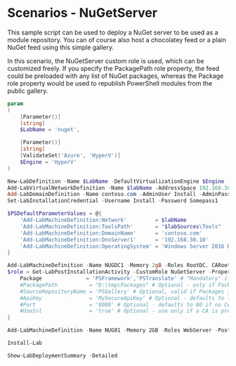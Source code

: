 # Scenarios - NuGetServer

This sample script can be used to deploy a NuGet server
to be used as a module repository. You can of course also
host a chocolatey feed or a plain NuGet feed using this
simple gallery.

In this scenario, the NuGetServer custom role is used, which
can be customized freely. If you specify the PackagePath
role property, the feed could be preloaded with any list of
NuGet packages, whereas the Package role property would be
used to republish PowerShell modules from the public gallery.

```powershell
param
(
    [Parameter()]
    [string]
    $LabName = 'nuget',

    [Parameter()]
    [string]
    [ValidateSet('Azure', 'HyperV')]
    $Engine = 'HyperV'
)

New-LabDefinition -Name $LabName -DefaultVirtualizationEngine $Engine
Add-LabVirtualNetworkDefinition -Name $labName -AddressSpace 192.168.30.0/24
Add-LabDomainDefinition -Name contoso.com -AdminUser Install -AdminPassword Somepass1
Set-LabInstallationCredential -Username Install -Password Somepass1

$PSDefaultParameterValues = @{
    'Add-LabMachineDefinition:Network'         = $labName
    'Add-LabMachineDefinition:ToolsPath'       = "$labSources\Tools"
    'Add-LabMachineDefinition:DomainName'      = 'contoso.com'
    'Add-LabMachineDefinition:DnsServer1'      = '192.168.30.10'
    'Add-LabMachineDefinition:OperatingSystem' = 'Windows Server 2016 Datacenter (Desktop Experience)'
}

Add-LabMachineDefinition -Name NUGDC1 -Memory 2gB -Roles RootDC, CARoot -IpAddress 192.168.30.10
$role = Get-LabPostInstallationActivity -CustomRole NuGetServer -Properties @{
    Package              = 'PSFramework','PSTranslate' # "Mandatory" if PackagePath is not used
    #PackagePath          = "D:\tmp\Packages" # Optional - only if Packages is not used, define a directory containing nuget files to publish
    #SourceRepositoryName = 'PSGallery' # Optional, valid if Packages is not used - if you want to download your packages from a different upstream gallery than PSGallery
    #ApiKey               = 'MySecureApiKey' # Optional - defaults to lab installation password, e.g. Somepass1
    #Port                 = '8080' # Optional - defaults to 80 if no CA is present or 443, if a CA is present in the lab
    #UseSsl               = 'true' # Optional - use only if a CA is present in the lab
}

Add-LabMachineDefinition -Name NUG01 -Memory 2GB -Roles WebServer -PostInstallationActivity $role

Install-Lab

Show-LabDeploymentSummary -Detailed
```
